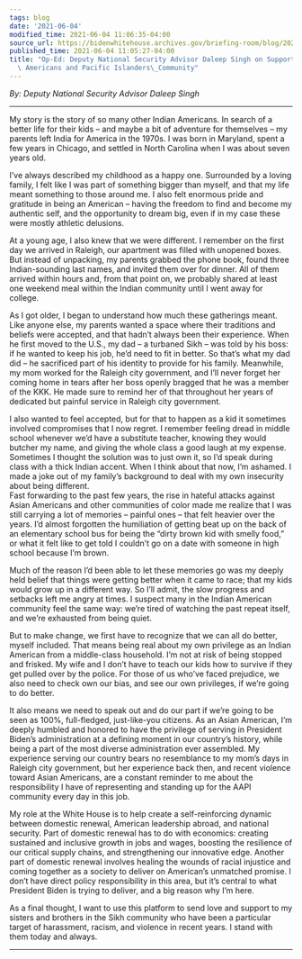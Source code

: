 ```yaml
---
tags: blog
date: '2021-06-04'
modified_time: 2021-06-04 11:06:35-04:00
source_url: https://bidenwhitehouse.archives.gov/briefing-room/blog/2021/06/04/op-ed-deputy-national-security-advisor-daleep-singh-on-supporting-the-asian-americans-and-pacific-islanders-community/
published_time: 2021-06-04 11:05:27-04:00
title: "Op-Ed: Deputy National Security Advisor Daleep Singh on Supporting the Asian\
  \ Americans and Pacific Islanders\_Community"
---
```

 
*By: Deputy National Security Advisor Daleep Singh*

------------------------------------------------------------------------

My story is the story of so many other Indian Americans. In search of a
better life for their kids – and maybe a bit of adventure for themselves
– my parents left India for America in the 1970s. I was born in
Maryland, spent a few years in Chicago, and settled in North Carolina
when I was about seven years old.

I’ve always described my childhood as a happy one. Surrounded by a
loving family, I felt like I was part of something bigger than myself,
and that my life meant something to those around me. I also felt
enormous pride and gratitude in being an American – having the freedom
to find and become my authentic self, and the opportunity to dream big,
even if in my case these were mostly athletic delusions.

At a young age, I also knew that we were different. I remember on the
first day we arrived in Raleigh, our apartment was filled with unopened
boxes. But instead of unpacking, my parents grabbed the phone book,
found three Indian-sounding last names, and invited them over for
dinner. All of them arrived within hours and, from that point on, we
probably shared at least one weekend meal within the Indian community
until I went away for college.

As I got older, I began to understand how much these gatherings meant.
Like anyone else, my parents wanted a space where their traditions and
beliefs were accepted, and that hadn’t always been their experience.
When he first moved to the U.S., my dad – a turbaned Sikh – was told by
his boss: if he wanted to keep his job, he’d need to fit in better. So
that’s what my dad did – he sacrificed part of his identity to provide
for his family. Meanwhile, my mom worked for the Raleigh city
government, and I’ll never forget her coming home in tears after her
boss openly bragged that he was a member of the KKK. He made sure to
remind her of that throughout her years of dedicated but painful service
in Raleigh city government.

I also wanted to feel accepted, but for that to happen as a kid it
sometimes involved compromises that I now regret. I remember feeling
dread in middle school whenever we’d have a substitute teacher, knowing
they would butcher my name, and giving the whole class a good laugh at
my expense. Sometimes I thought the solution was to just own it, so I’d
speak during class with a thick Indian accent. When I think about that
now, I’m ashamed. I made a joke out of my family’s background to deal
with my own insecurity about being different.  
Fast forwarding to the past few years, the rise in hateful attacks
against Asian Americans and other communities of color made me realize
that I was still carrying a lot of memories – painful ones – that felt
heavier over the years. I’d almost forgotten the humiliation of getting
beat up on the back of an elementary school bus for being the “dirty
brown kid with smelly food,” or what it felt like to get told I couldn’t
go on a date with someone in high school because I’m brown.

Much of the reason I’d been able to let these memories go was my deeply
held belief that things were getting better when it came to race; that
my kids would grow up in a different way. So I’ll admit, the slow
progress and setbacks left me angry at times. I suspect many in the
Indian American community feel the same way: we’re tired of watching the
past repeat itself, and we’re exhausted from being quiet.

But to make change, we first have to recognize that we can all do
better, myself included. That means being real about my own privilege as
an Indian American from a middle-class household. I’m not at risk of
being stopped and frisked. My wife and I don’t have to teach our kids
how to survive if they get pulled over by the police. For those of us
who’ve faced prejudice, we also need to check own our bias, and see our
own privileges, if we’re going to do better.

It also means we need to speak out and do our part if we’re going to be
seen as 100%, full-fledged, just-like-you citizens. As an Asian
American, I’m deeply humbled and honored to have the privilege of
serving in President Biden’s administration at a defining moment in our
country’s history, while being a part of the most diverse administration
ever assembled. My experience serving our country bears no resemblance
to my mom’s days in Raleigh city government, but her experience back
then, and recent violence toward Asian Americans, are a constant
reminder to me about the responsibility I have of representing and
standing up for the AAPI community every day in this job.

My role at the White House is to help create a self-reinforcing dynamic
between domestic renewal, American leadership abroad, and national
security. Part of domestic renewal has to do with economics: creating
sustained and inclusive growth in jobs and wages, boosting the
resilience of our critical supply chains, and strengthening our
innovative edge. Another part of domestic renewal involves healing the
wounds of racial injustice and coming together as a society to deliver
on American’s unmatched promise. I don’t have direct policy
responsibility in this area, but it’s central to what President Biden is
trying to deliver, and a big reason why I’m here.

As a final thought, I want to use this platform to send love and support
to my sisters and brothers in the Sikh community who have been a
particular target of harassment, racism, and violence in recent years. I
stand with them today and always.

------------------------------------------------------------------------
